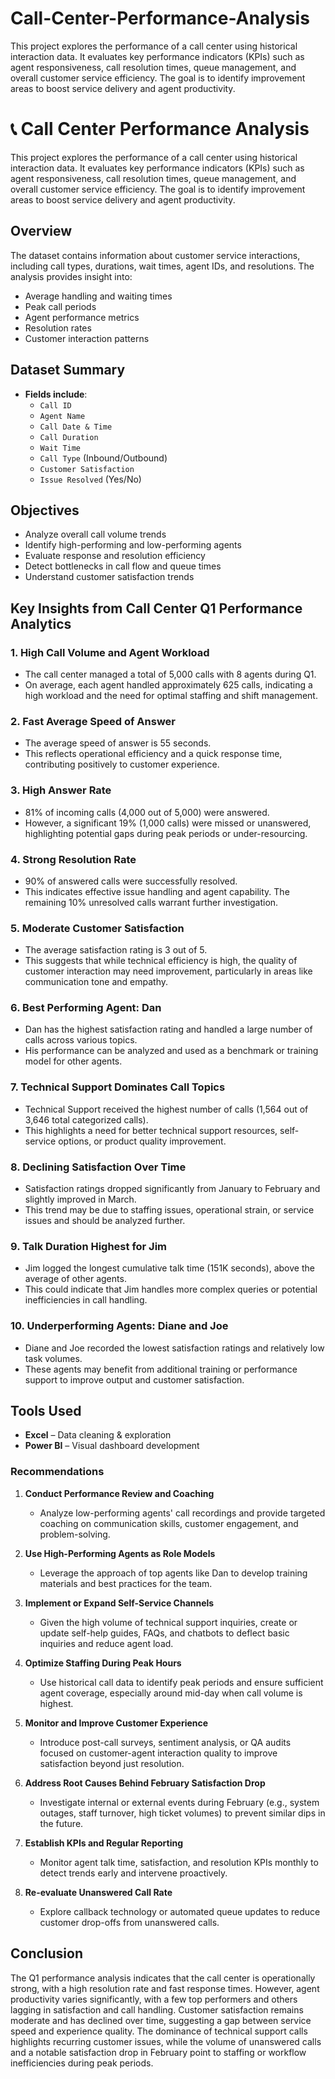 # Call-Center-Performance-Analysis
This project explores the performance of a call center using historical interaction data. It evaluates key performance indicators (KPIs) such as agent responsiveness, call resolution times, queue management, and overall customer service efficiency. The goal is to identify improvement areas to boost service delivery and agent productivity.

# 📞 Call Center Performance Analysis

This project explores the performance of a call center using historical interaction data. It evaluates key performance indicators (KPIs) such as agent responsiveness, call resolution times, queue management, and overall customer service efficiency. The goal is to identify improvement areas to boost service delivery and agent productivity.

## Overview

The dataset contains information about customer service interactions, including call types, durations, wait times, agent IDs, and resolutions. The analysis provides insight into:

- Average handling and waiting times
- Peak call periods
- Agent performance metrics
- Resolution rates
- Customer interaction patterns

## Dataset Summary

- **Fields include**:
  - `Call ID`
  - `Agent Name`
  - `Call Date & Time`
  - `Call Duration`
  - `Wait Time`
  - `Call Type` (Inbound/Outbound)
  - `Customer Satisfaction`
  - `Issue Resolved` (Yes/No)

## Objectives

- Analyze overall call volume trends
- Identify high-performing and low-performing agents
- Evaluate response and resolution efficiency
- Detect bottlenecks in call flow and queue times
- Understand customer satisfaction trends

## Key Insights from Call Center Q1 Performance Analytics

### 1. High Call Volume and Agent Workload
- The call center managed a total of 5,000 calls with 8 agents during Q1.
- On average, each agent handled approximately 625 calls, indicating a high workload and the need for optimal staffing and shift management.

### 2. Fast Average Speed of Answer
- The average speed of answer is 55 seconds.
- This reflects operational efficiency and a quick response time, contributing positively to customer experience.

### 3. High Answer Rate
- 81% of incoming calls (4,000 out of 5,000) were answered.
- However, a significant 19% (1,000 calls) were missed or unanswered, highlighting potential gaps during peak periods or under-resourcing.

### 4. Strong Resolution Rate
- 90% of answered calls were successfully resolved.
- This indicates effective issue handling and agent capability. The remaining 10% unresolved calls warrant further investigation.

### 5. Moderate Customer Satisfaction
- The average satisfaction rating is 3 out of 5.
- This suggests that while technical efficiency is high, the quality of customer interaction may need improvement, particularly in areas like communication tone and empathy.

### 6. Best Performing Agent: Dan
- Dan has the highest satisfaction rating and handled a large number of calls across various topics.
- His performance can be analyzed and used as a benchmark or training model for other agents.

### 7. Technical Support Dominates Call Topics
- Technical Support received the highest number of calls (1,564 out of 3,646 total categorized calls).
- This highlights a need for better technical support resources, self-service options, or product quality improvement.

### 8. Declining Satisfaction Over Time
- Satisfaction ratings dropped significantly from January to February and slightly improved in March.
- This trend may be due to staffing issues, operational strain, or service issues and should be analyzed further.

### 9. Talk Duration Highest for Jim
- Jim logged the longest cumulative talk time (151K seconds), above the average of other agents.
- This could indicate that Jim handles more complex queries or potential inefficiencies in call handling.

### 10. Underperforming Agents: Diane and Joe
- Diane and Joe recorded the lowest satisfaction ratings and relatively low task volumes.
- These agents may benefit from additional training or performance support to improve output and customer satisfaction.


## Tools Used

- **Excel** – Data cleaning & exploration  
- **Power BI** – Visual dashboard development  

### Recommendations

1. **Conduct Performance Review and Coaching**
   - Analyze low-performing agents' call recordings and provide targeted coaching on communication skills, customer engagement, and problem-solving.

2. **Use High-Performing Agents as Role Models**
   - Leverage the approach of top agents like Dan to develop training materials and best practices for the team.

3. **Implement or Expand Self-Service Channels**
   - Given the high volume of technical support inquiries, create or update self-help guides, FAQs, and chatbots to deflect basic inquiries and reduce agent load.

4. **Optimize Staffing During Peak Hours**
   - Use historical call data to identify peak periods and ensure sufficient agent coverage, especially around mid-day when call volume is highest.

5. **Monitor and Improve Customer Experience**
   - Introduce post-call surveys, sentiment analysis, or QA audits focused on customer-agent interaction quality to improve satisfaction beyond just resolution.

6. **Address Root Causes Behind February Satisfaction Drop**
   - Investigate internal or external events during February (e.g., system outages, staff turnover, high ticket volumes) to prevent similar dips in the future.

7. **Establish KPIs and Regular Reporting**
   - Monitor agent talk time, satisfaction, and resolution KPIs monthly to detect trends early and intervene proactively.

8. **Re-evaluate Unanswered Call Rate**
   - Explore callback technology or automated queue updates to reduce customer drop-offs from unanswered calls.


## Conclusion

The Q1 performance analysis indicates that the call center is operationally strong, with a high resolution rate and fast response times. However, agent productivity varies significantly, with a few top performers and others lagging in satisfaction and call handling. Customer satisfaction remains moderate and has declined over time, suggesting a gap between service speed and experience quality. The dominance of technical support calls highlights recurring customer issues, while the volume of unanswered calls and a notable satisfaction drop in February point to staffing or workflow inefficiencies during peak periods.

